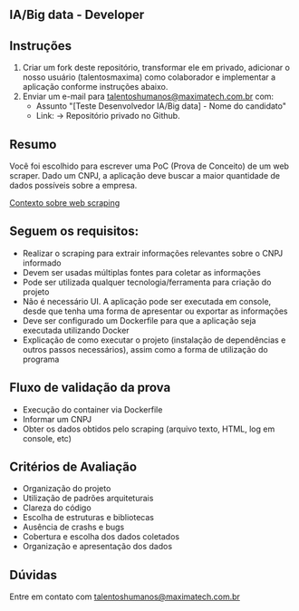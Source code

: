 ## IA/Big data - Developer 

## Instruções

1. Criar um fork deste repositório, transformar ele em privado, adicionar o nosso usuário (talentosmaxima) como colaborador e implementar a aplicação conforme instruções abaixo.
2. Enviar um e-mail para <talentoshumanos@maximatech.com.br> com:
	* Assunto "[Teste Desenvolvedor IA/Big data] - Nome do candidato"
	* Link: -> Repositório privado no Github.

## Resumo

Você foi escolhido para escrever uma PoC (Prova de Conceito) de um web scraper. Dado um CNPJ, a aplicação deve buscar a maior quantidade de dados
possíveis sobre a empresa.

[Contexto sobre web scraping](https://www.gocache.com.br/seguranca/o-que-e-web-scraping-para-iniciantes/)

## Seguem os requisitos:

* Realizar o scraping para extrair informações relevantes sobre o CNPJ informado
* Devem ser usadas múltiplas fontes para coletar as informações
* Pode ser utilizada qualquer tecnologia/ferramenta para criação do projeto
* Não é necessário UI. A aplicação pode ser executada em console, desde que tenha uma forma de
apresentar ou exportar as informações
* Deve ser configurado um Dockerfile para que a aplicação seja executada utilizando Docker
* Explicação de como executar o projeto (instalação de dependências e outros passos necessários), assim
como a forma de utilização do programa

## Fluxo de validação da prova

* Execução do container via Dockerfile
* Informar um CNPJ
* Obter os dados obtidos pelo scraping (arquivo texto, HTML, log em console, etc)

## Critérios de Avaliação

* Organização do projeto
* Utilização de padrões arquiteturais
* Clareza do código
* Escolha de estruturas e bibliotecas
* Ausência de crashs e bugs
* Cobertura e escolha dos dados coletados
* Organização e apresentação dos dados

## Dúvidas
Entre em contato com talentoshumanos@maximatech.com.br
